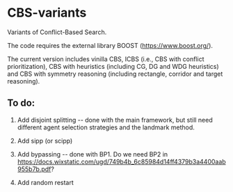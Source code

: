 # CBS-variants
Variants of Conflict-Based Search.
 
 The code requires the external library BOOST (https://www.boost.org/).
 
 The current version includes vinilla CBS, ICBS (i.e., CBS with conflict prioritization), CBS with heuristics (including CG, DG and WDG heuristics) and CBS with symmetry reasoning (including rectangle, corridor and target reasoning).
 
## To do:

1. Add disjoint splitting -- done with the main framework, but still need different agent selection strategies and the landmark method.

2. Add sipp (or scipp)

3. Add bypassing -- done with BP1. Do we need BP2 in https://docs.wixstatic.com/ugd/749b4b_6c85984d14ff4379b3a4400aab955b7b.pdf?

4. Add random restart
